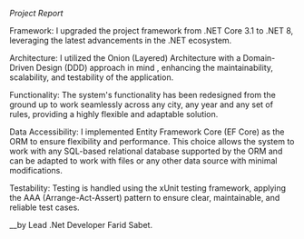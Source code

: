 *Project Report*

Framework:
I upgraded the project framework from .NET Core 3.1 to .NET 8, leveraging the latest advancements in the .NET ecosystem.

Architecture:
I utilized the Onion (Layered) Architecture with a Domain-Driven Design (DDD) approach in mind , enhancing the maintainability, scalability, and testability of the application.

Functionality:
The system's functionality has been redesigned from the ground up to work seamlessly across any city, any year and any set of rules, providing a highly flexible and adaptable solution.

Data Accessibility:
I implemented Entity Framework Core (EF Core) as the ORM to ensure flexibility and performance. This choice allows the system to work with any SQL-based relational database supported by the ORM and can be adapted to work with files or any other data source with minimal modifications.

Testability:
Testing is handled using the xUnit testing framework, applying the AAA (Arrange-Act-Assert) pattern to ensure clear, maintainable, and reliable test cases.


__by Lead .Net Developer Farid Sabet.
